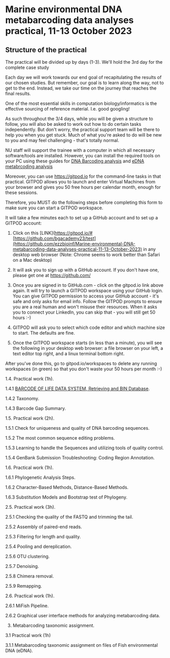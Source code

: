 # Marine environmental DNA metabarcoding data analyses practical, 11-13 October 2023

## Structure of the practical
The practical will be divided up by days (1-3). We'll hold the 3rd day for the complete case study 

Each day we will work towards our end goal of recapitulating the results of our chosen studies. But remember, our goal is to learn along the way, not to get to the end. Instead, we take our time on the journey that reaches the final results.

One of the most essential skills in computation biology/informatics is the effective sourcing of reference material. I.e. good googling!

As such throughout the 3/4 days, while you will be given a structure to follow, you will also be asked to work out how to do certain tasks independently. But don't worry, the practical support team will be there to help you when you get stuck. Much of what you're asked to do will be new to you and may feel challenging - that's totally normal.

NU staff will support the trainee with a computer in which all necessary software/tools are installed. However, you can install the required tools on your PC using 
these guides for [DNA Barcoding analysis](https://github.com/ezzbioinf/Marine-environmental-DNA-metabarcoding-data-analyses-practical-11-13-October-2023/wiki/DNA-Barcoding-analysis,-Tools-setup-and-raw-data#tools-setup) and [eDNA metabrcoding analysis](https://github.com/ezzbioinf/Marine-environmental-DNA-metabarcoding-data-analyses-practical-11-13-October-2023/wiki/eDNA-metabrcoding,-Tools-setup-and-test-data#tools-setup)

Moreover, you can use https://gitpod.io for the command-line tasks in that practical. GITPOD allows you to launch and enter Virtual Machines from your browser and gives you 50 free hours per calendar month, enough for these sessions.

Therefore, you MUST do the following steps before completing this form to make sure you can start a GITPOD workspace.

It will take a few minutes each to set up a GitHub account and to set up a GITPOD account:

1. Click on this [LINK](https://gitpod.io/#[https://github.com/bgacademy23/test](https://github.com/ezzbioinf/Marine-environmental-DNA-metabarcoding-data-analyses-practical-11-13-October-2023) in any desktop web browser (Note: Chrome seems to work better than Safari on a Mac desktop)

2. It will ask you to sign up with a GitHub account. If you don't have one, please get one at https://github.com/

3. Once you are signed in to GitHub.com - click on the gitpod.io link above again. It will try to launch a GITPOD workspace using your GitHub login. You can give GITPOD permission to access your GitHub account - it's safe and only asks for email info. Follow the GITPOD prompts to ensure you are a real human and won't misuse their resources. When it asks you to connect your LinkedIn, you can skip that - you will still get 50 hours :-)

4. GITPOD will ask you to select which code editor and which machine size to start. The defaults are fine.

6. Once the GITPOD workspace starts (in less than a minute), you will see the following in your desktop web browser: a file browser on your left, a text editor top right, and a linux terminal bottom right.

After you've done this, go to gitpod.io/workspaces to delete any running workspaces (in green) so that you don't waste your 50 hours per month :-)

1.4. Practical work (1h).

1.4.1 [BARCODE OF LIFE DATA SYSTEM, Retrieving and BIN Database](https://github.com/ezzbioinf/Marine-environmental-DNA-metabarcoding-data-analyses-practical-11-13-October-2023/wiki/DNA-Barcoding-analysis-workflow#14-barcode-of-life-data-system).

1.4.2 Taxonomy.

1.4.3 Barcode Gap Summary.

1.5. Practical work (2h).

1.5.1 Check for uniqueness and quality of DNA barcoding sequences.

1.5.2 The most common sequence editing problems.

1.5.3 Learning to handle the Sequences and utilizing tools of quality control.

1.5.4 GenBank Submission Troubleshooting: Coding Region Annotation.

1.6. Practical work (1h).

1.6.1 Phylogenetic Analysis Steps.

1.6.2 Character-Based Methods, Distance-Based Methods.

1.6.3 Substitution Models and Bootstrap test of Phylogeny.

2.5. Practical work (3h).

2.5.1 Checking the quality of the FASTQ and trimming the tail.

2.5.2 Assembly of paired-end reads.

2.5.3 Filtering for length and quality.

2.5.4 Pooling and dereplication.

2.5.6 OTU clustering.

2.5.7 Denoising.

2.5.8 Chimera removal.

2.5.9 Remapping.

2.6. Practical work (1h).

2.6.1 MiFish Pipeline.

2.6.2 Graphical user interface methods for analyzing metabarcoding data.

3. Metabarcoding taxonomic assignment.

3.1 Practical work (1h)

3.1.1 Metabarcoding taxonomic assignment on files of Fish environmental DNA (eDNA).
